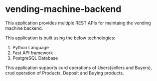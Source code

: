 # vending-machine-backend
This application provides multiple REST APIs for maintaing the vending machine backend.

This application is built using the below technologies:
1. Python Language
2. Fast API framework
3. PostgreSQL Database

This application supports curd operations of Users(sellers and Buyers), crud operation of Products, Deposit and Buying products.
